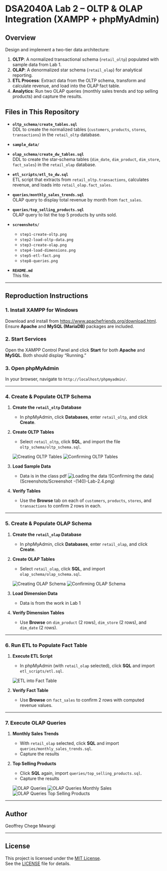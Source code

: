 # DSA2040A Lab 2 – OLTP & OLAP Integration (XAMPP + phpMyAdmin)

## Overview
Design and implement a two-tier data architecture:
1. **OLTP**: A normalized transactional schema (`retail_oltp`) populated with sample data from Lab 1.
2. **OLAP**: A denormalized star schema (`retail_olap`) for analytical reporting.
3. **ETL Process**: Extract data from the OLTP schema, transform and calculate revenue, and load into the OLAP fact table.
4. **Analytics**: Run two OLAP queries (monthly sales trends and top selling products) and capture the results.

## Files in This Repository
- **`oltp_schema/create_tables.sql`**  
  DDL to create the normalized tables (`customers`, `products`, `stores`, `transactions`) in the `retail_oltp` database.

- **`sample_data/`**  

- **`olap_schema/create_dw_tables.sql`**  
  DDL to create the star‐schema tables (`dim_date`, `dim_product`, `dim_store`, `fact_sales`) in the `retail_olap` database.

- **`etl_scripts/etl_to_dw.sql`**  
  ETL script that extracts from `retail_oltp.transactions`, calculates revenue, and loads into `retail_olap.fact_sales`.

- **`queries/monthly_sales_trends.sql`**  
  OLAP query to display total revenue by month from `fact_sales`.

- **`queries/top_selling_products.sql`**  
  OLAP query to list the top 5 products by units sold.

- **`screenshots/`**  
  - `step1-create-oltp.png`  
  - `step2-load-oltp-data.png`  
  - `step3-create-olap.png`  
  - `step4-load-dimensions.png`  
  - `step5-etl-fact.png`  
  - `step8-queries.png`  

- **`README.md`**  
  This file.

---

## Reproduction Instructions

### 1. Install XAMPP for Windows
Download and install from https://www.apachefriends.org/download.html. Ensure **Apache** and **MySQL (MariaDB)** packages are included.

### 2. Start Services
Open the XAMPP Control Panel and click **Start** for both **Apache** and **MySQL**. Both should display “Running.”

### 3. Open phpMyAdmin
In your browser, navigate to `http://localhost/phpmyadmin/`.

---

### 4. Create & Populate OLTP Schema

1. **Create the `retail_oltp` Database**  
   - In phpMyAdmin, click **Databases**, enter `retail_oltp`, and click **Create**.

2. **Create OLTP Tables**  
   - Select `retail_oltp`, click **SQL**, and import the file `oltp_schema/oltp_schema.sql`.

   ![Creating OLTP Tables](Screenshots/Screenshot-(136)-Lab-2.1.png)
   ![Confirming OLTP Tables](Screenshots/Screenshot-(137)-Lab-2.2.png)

3. **Load Sample Data**  
   - Data is in the class pdf
   ![Loading the data](Screenshots/Screenshot-(138)-Lab-2.3.png)
   ![Confirming the data](Screenshots/Screenshot -(140)-Lab-2.4.png)

4. **Verify Tables**  
   - Use the **Browse** tab on each of `customers`, `products`, `stores`, and `transactions` to confirm 2 rows in each.

---

### 5. Create & Populate OLAP Schema

1. **Create the `retail_olap` Database**  
   - In phpMyAdmin, click **Databases**, enter `retail_olap`, and click **Create**.

2. **Create OLAP Tables**  
   - Select `retail_olap`, click **SQL**, and import `olap_schema/olap_schema.sql`.

   ![Creating OLAP Schema](Screenshots/Screenshot-(141)-Lab-2.5.png)
   ![Confirming OLAP Schema](Screenshots/Screenshot-(142)-Lab-2.6.png)

3. **Load Dimension Data**  
   - Data is from the work in Lab 1

4. **Verify Dimension Tables**  
   - Use **Browse** on `dim_product` (2 rows), `dim_store` (2 rows), and `dim_date` (2 rows).

---

### 6. Run ETL to Populate Fact Table

1. **Execute ETL Script**  
   - In phpMyAdmin (with `retail_olap` selected), click **SQL** and import `etl_scripts/etl.sql`.

   ![ETL into Fact Table](Screenshots/Screenshot-(145)-Lab-2.8.png)

2. **Verify Fact Table**  
   - Use **Browse** on `fact_sales` to confirm 2 rows with computed revenue values.

---

### 7. Execute OLAP Queries

1. **Monthly Sales Trends**  
   - With `retail_olap` selected, click **SQL** and import `queries/monthly_sales_trends.sql`.  
   - Capture the results

2. **Top Selling Products**  
   - Click **SQL** again, import `queries/top_selling_products.sql`.  
   - Capture the results

   ![OLAP Queries](Screenshots/Screenshot-(146)-Lab-2.9.png)
   ![OLAP Queries Monthly Sales](Screenshots/Screenshot-(147)-Lab-2.10.png)
   ![OLAP Queries Top Selling Products](Screenshots/Screenshot-(148)-Lab-2.11.png)

---

## Author
Geoffrey Chege Mwangi

---

## License
This project is licensed under the [MIT License](LICENSE).  
See the [LICENSE](LICENSE) file for details.
